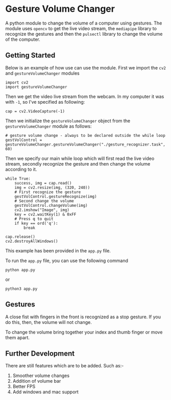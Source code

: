 # Gesture Volume Changer

A python module to change the volume of a computer using gestures. The module uses `opencv` to get the live video stream, the `mediapipe` library to recognize the gestures and then the `pulsectl` library to change the volume of the computer.	

## Getting Started
Below is an example of how use can use the module. First we import the `cv2` and `gestureVolumeChanger` modules

    import cv2
    import gestureVolumeChanger

Then we get the video live stream from the webcam. In my computer it was with `-1`, so I've specified as following:
  
    cap = cv2.VideoCapture(-1)

Then we initialize the `gestureVolumeChanger` object from the `gestureVolumeChanger` module as follows:

    # gesture volume change - always to be declared outside the while loop
    gestVolControl = gestureVolumeChanger.gestureVolumeChanger("./gesture_recognizer.task", 60)

Then we specify our main while loop which will first read the live video  stream, secondly recognize the gesture and then change the volume according to it.

    while True:
        success, img = cap.read()
        img = cv2.resize(img, (320, 240))
        # First recognize the gesture
        gestVolControl.gestureRecognize(img)
        # Second change the volume
        gestVolControl.changeVolume(img)
        cv2.imshow("Image", img)
        key = cv2.waitKey(1) & 0xFF
        # Press q to quit
        if key == ord('q'):
            break
  
    cap.release()
    cv2.destroyAllWindows()

This example has been provided in the `app.py` file.

To run the `app.py` file, you can use the following command

    python app.py

or 

    python3 app.py

## Gestures

A close fist with fingers in the front is recognized as a stop gesture. If you do this, then, the volume will not change. 

To change the volume bring together your index and thumb finger or move them apart.

##  Further Development

There are still features which are to be added. Such as:-

1. Smoother volume changes
2. Addition of volume bar
3. Better FPS
4. Add windows and mac support
